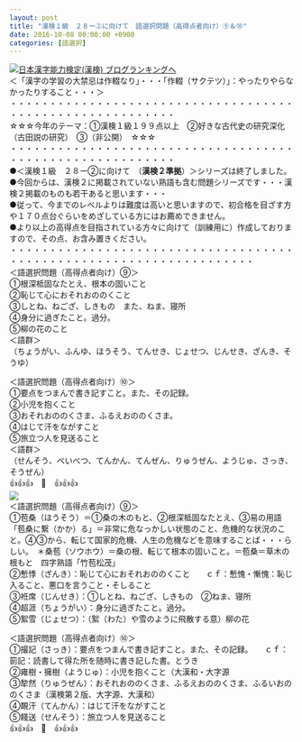 ```yaml
---
layout: post
title: "漢検１級　２８ー②に向けて　語選択問題（高得点者向け）⑨＆⑩"
date: 2016-10-08 00:00:00 +0900
categories: [語選択]
---
```


[![](/syuusyuu9701/assets/images/漢検１級-２８ー②に向けて-語選択問題（高得点者向け）⑨＆⑩-br_c_3028_1.gif)](http://blog.with2.net/link.php?1659096:3028 "日本漢字能力検定(漢検) ブログランキングへ")[日本漢字能力検定(漢検) ブログランキングへ](http://blog.with2.net/link.php?1659096:3028)  
＜「漢字の学習の大禁忌は作輟なり」・・・「作輟（サクテツ）」：やったりやらなかったりすること・・・＞  
・・・・・・・・・・・・・・・・・・・・・・・・・・・・・・・・・・・・・・・・・・・・・・・・・・・・・・・・・  
☆☆☆今年のテーマ：①漢検１級１９９点以上　②好きな古代史の研究深化（古田説の研究）　③（非公開）　☆☆☆　　  
・・・・・・・・・・・・・・・・・・・・・・・・・・・・・・・・・・・・・・・・・・・・・・・・・・・・・・・・・  
●＜漢検１級　２８ー②に向けて　（**漢検２準拠**）＞シリーズは終了しました。  
●今回からは、漢検２に掲載されていない熟語も含む問題シリーズです・・・漢検２掲載のものも若干あると思います・・・  
●従って、今までのレベルよりは難度は高いと思いますので、初合格を目ざす方や１７０点台ぐらいをめざしている方にはお薦めできません。  
●より以上の高得点を目指されている方々に向けて（訓練用に）作成しておりますので、その点、お含み置きください。  
・・・・・・・・・・・・・・・・・・・・・・・・・・・・・・・・・・・・・・・・・・・・・・・・・・・・・・・・・・・・・・・・・・・  
＜語選択問題（高得点者向け）⑨＞  
①根深柢固なたとえ、根本の固いこと  
②恥じて心におそれおののくこと  
③しとね、ねござ、しきもの　また、ねま、寝所  
④身分に過ぎたこと。過分。  
⑤柳の花のこと  
＜語群＞  
（ちょうがい、ふんゆ、ほうそう、てんせき、じょせつ、じんせき、ざんき、そうゆ）  
  
＜語選択問題（高得点者向け）⑩＞  
①要点をつまんで書き記すこと。また、その記録。　  
②小児を抱くこと  
③おそれおののくさま、ふるえおののくさま。  
④はじて汗をながすこと　  
⑤旅立つ人を見送ること  
＜語群＞  
（せんそう、べいべつ、てんかん、てんぜん、りゅうぜん、ようじゅ、さっき、そうぜん）  
👍👍👍　🐒　👍👍👍  
![](/syuusyuu9701/assets/images/漢検１級-２８ー②に向けて-語選択問題（高得点者向け）⑨＆⑩-fe080013be712407f5d2bb27e57aaeb3.png)  
＜語選択問題（高得点者向け）⑨＞  
①苞桑（ほうそう）＝①桑の木のもと、②根深柢固なたとえ、③易の用語「苞桑に繋（かか）る」＝非常に危なっかしい状態のこと、危機的な状況のこと。④③から、転じて国家的危機、人生の危機などを意味することば・・・らしい。　＊桑苞（ソウホウ）＝桑の根、転じて根本の固いこと。＝苞桑＝草木の根もと　四字熟語「竹苞松茂」  
②慙悸（ざんき）：恥じて心におそれおののくこと　　ｃｆ：慙愧・慚愧：恥じ入ること、悪口を言うこと・そしること  
③袵席（じんせき）：①しとね、ねござ、しきもの　②ねま、寝所  
④超涯（ちょうがい）：身分に過ぎたこと。過分。  
⑤絮雪（じょせつ）：（絮（わた）や雪のように飛散する意）柳の花  
  
＜語選択問題（高得点者向け）⑩＞  
①撮記（さっき）：要点をつまんで書き記すこと。また、その記録。　　ｃｆ：箚記：読書して得た所を随時に書き記した書。とうき  
②雍樹・擁樹（ようじゅ）：小児を抱くこと（大漢和・大字源  
③犂然（りゅうぜん）：おそれおののくさま、ふるえおののくさま、ふるいおののくさま（漢検第２版、大字源、大漢和）  
④靦汗（てんかん）：はじて汗をながすこと　  
⑤餞送（せんそう）：旅立つ人を見送ること  
👍👍👍　🐒　👍👍👍  